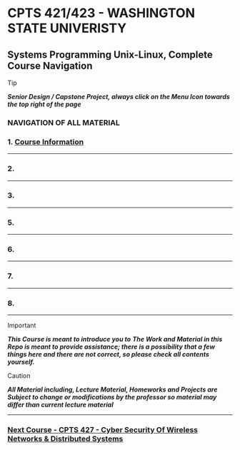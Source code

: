 # CPTS 421/423 - WASHINGTON STATE UNIVERISTY
## Systems Programming Unix-Linux, Complete Course Navigation

> [!TIP]
> ***Senior Design / Capstone Project, always click on the Menu Icon towards the top right of the page***

### NAVIGATION OF ALL MATERIAL 

### 1. [Course Information]()

---
### 2. []()

---
### 3. []()

---
### 5. []()


--- 
### 6. []()

---
### 7. []()

--- 
### 8. []()


---

> [!IMPORTANT]
> ***This Course is meant to introduce you to***
> ***The Work and Material in this Repo is meant to provide assistance; there is a possibility that a few things here and there are not correct, so please check all contents yourself.***


> [!CAUTION]
> ***All Material including, Lecture Material, Homeworks and Projects are Subject to change or modifications by the professor so material may differ than current lecture material***

---

### [Next Course - CPTS 427 - Cyber Security Of Wireless Networks & Distributed Systems ](https://github.com/MarkShinozaki/CPTS427-CyberSecurityOfWireless-DistributedSystems)
